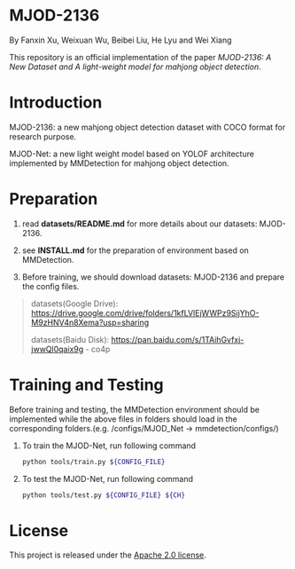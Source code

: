 # MJOD-2136

By Fanxin Xu, Weixuan Wu, Beibei Liu, He Lyu and Wei Xiang

This repository is an official implementation of the paper *MJOD-2136: A New Dataset and A light-weight model for mahjong object detection*.



# Introduction

MJOD-2136: a new mahjong object detection dataset with COCO format for research purpose.

MJOD-Net: a new light weight model based on YOLOF architecture implemented by MMDetection for mahjong object detection.



# Preparation

1. read **datasets/README.md** for more details about our datasets: MJOD-2136.

2. see **INSTALL.md** for the preparation of environment based on MMDetection.

3.  Before training, we should download datasets: MJOD-2136 and prepare the config files.

   > datasets(Google Drive): https://drive.google.com/drive/folders/1kfLVlEjWWPz9SijYhO-M9zHNV4n8Xema?usp=sharing
   >
   > datasets(Baidu Disk): https://pan.baidu.com/s/1TAihGvfxj-jwwQl0qaix9g - co4p



# Training and Testing

Before training and testing, the MMDetection environment should be implemented while the above files in folders should load in the corresponding folders.(e.g. /configs/MJOD_Net -> mmdetection/configs/)

1. To train the MJOD-Net, run following command

   ```bash
   python tools/train.py ${CONFIG_FILE}
   ```

2. To test the MJOD-Net, run following command

   ```bash
   python tools/test.py ${CONFIG_FILE} ${CH}
   ```

   

# License

This project is released under the [Apache 2.0 license](https://github.com/fundamentalvision/Deformable-DETR/blob/main/LICENSE).
